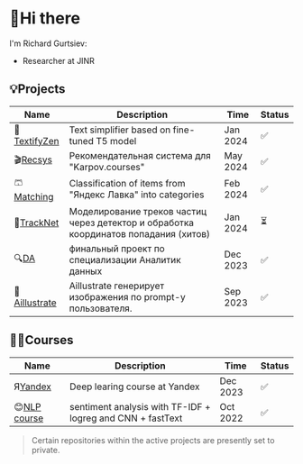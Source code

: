 # 👋Hi there
I'm Richard Gurtsiev: 
- Researcher at JINR


## 💡Projects 

|Name|Description|Time|Status|
|----|-----------|----|------|
|📝[TextifyZen](https://github.com/vilovnok/TextifyZen)|Text simplifier based on fine-tuned T5 model| Jan 2024|✅|
|🎬[Recsys](https://github.com/vilovnok/recsys_social_net)|Рекомендательная система для "Karpov.courses"| May 2024|✅|
|🩳[Matching](https://github.com/vilovnok/matching_item)|Classification of items from "Яндекс Лавка" into categories| Feb 2024|✅|
|🔬[TrackNet](https://github.com/vilovnok/trackNet)|Моделирование треков частиц через детектор и обработка координатов попадания (хитов)| Jan 2024|⏳|
|🔍[DA](https://github.com/vilovnok/final_project_DA_karpov_courses.git)|финальный проект по специализации Аналитик данных| Dec 2023|✅|
|🎨[Aillustrate](https://github.com/vilovnok/hackathon.git)|Aillustrate генерирует изображения по prompt-у пользователя.| Sep 2023|✅|

## 🧑‍🔧Courses
  
|Name|Description|Time|Status|
|----|-----------|----|------|
|Я[Yandex](https://github.com/yandexdataschool/nlp_course.git)|Deep learing course at Yandex| Dec 2023|✅|
|😊[NLP course](https://github.com/vilovnok/nlp_algorithms.git)|sentiment analysis with TF-IDF + logreg and CNN + fastText| Oct 2022|✅|

  >Certain repositories within the active projects are presently set to private.
